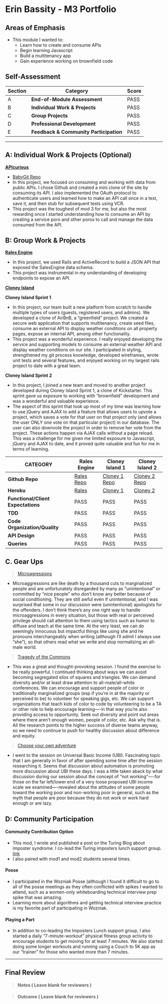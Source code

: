 # Erin Bassity - M3 Portfolio

## Areas of Emphasis

* This module I wanted to:
  - Learn how to create and consume APIs
  - Begin learning Javascript
  - Build a multitenancy app
  - Gain experience working on brownfield code


## Self-Assessment

| Section | Category | Score |
| --- | ----- | --- |
| A | **End-of-Module Assessment** | PASS |
| B | **Individual Work & Projects** | PASS |
| C | **Group Projects** | PASS |
| D | **Professional Development** | PASS |
| E | **Feedback & Community Participation** | PASS |

-----------------------


## A: Individual Work & Projects (Optional)

**[APIcurious](http://backend.turing.io/module3/projects/apicurious)**
* [BabyGit Repo](https://github.com/somedayrainbows/apicurious)
* In this project, we focused on consuming and working with data from public APIs. I chose Github and created a mini clone of the site by consuming its API. I also implemented the OAuth protocol to authenticate users and learned how to make an API call once in a test, save it, and then stub for subsequent tests using VCR.
* This project was the toughest of mod 3 for me, but also the most rewarding once I started understanding how to consume an API by creating a service poro and other poros to call and manage the data consumed from the API.


## B: Group Work & Projects

**[Rales Engine](http://backend.turing.io/module3/projects/rails_engine)** 
* In this project, we used Rails and ActiveRecord to build a JSON API that exposed the SalesEngine data schema.
* This project was instrumental in my understanding of developing endpoints to expose an API.

**[Cloney Island](http://backend.turing.io/module3/projects/cloney_island/cloney_island)**

**Cloney Island Sprint 1** 
* In this project, our team built a new platform from scratch to handle multiple types of users (guests, registered users, and admins). We developed a clone of AirBnB, a “greenfield” project. We created a secure web application that supports multitenancy, create seed files, consume an external API to display weather conditions on all property pages, expose an internal API, among other functionality.
* This project was a wonderful experience. I really enjoyed developing the service and supporting models to consume an external weather API and display weather conditions on our site. I participated in styling, strengthened my git process knowledge, developed wireframes, wrote unit tests and several features, and enjoyed working on my largest rails project to date with a great team.

**Cloney Island Sprint 2** 
* In this project, I joined a new team and moved to another project developed during Cloney Island Sprint 1, a clone of Kickstarter. This sprint gave us exposure to working with “brownfield” development and was a wonderful and valuable experience.
* The aspect of this sprint that took up most of my time was learning how to use jQuery and AJAX to add a feature that allows users to upvote a project, which saves a vote for that user on that project only (and allows the user ONLY one vote on that particular project) in our database. The user can also downvote the project in order to remove her vote from the project. These actions happen via AJAX calls without a page reload. This was a challenge for me given me limited exposure to Javascript, jQuery and AJAX to date, and it proved quite valuable and fun for me in terms of learning.

| CATEGORY | Rales Engine | Cloney Island 1 | Cloney Island 2 |
| --- | --- | --- | --- |
| **Github Repo** | [Rales Repo](https://github.com/somedayrainbows/ralesengine) | [Cloney 1 Repo](https://github.com/somedayrainbows/fair_bnb) | [Cloney 2 Repo](https://github.com/somedayrainbows/punstartr) |
| **Heroku** | [Rales](https://) | [Cloney 1](https://fair-bnb.herokuapp.com/) | [Cloney 2](http://puntstartr.herokuapp.com/) |
| **Functional/Client Expectations** | PASS | PASS | PASS |
| **TDD** | PASS | PASS | PASS |
| **Code Organization/Quality** | PASS | PASS | PASS |
| **API Design** | PASS | PASS | PASS |
| **Queries** | PASS | PASS | PASS |


## C. **Gear Ups**

> [Microagressions](https://github.com/turingschool/gear-up/blob/master/microaggressions_original.markdown)
* Microaggressions are like death by a thousand cuts to marginalized people and are unfortunately disregarded by many as “unintentional” or committed by “nice people” who don’t know any better because of social conditioning. They are still awful even if unintentional, and I was surprised that some in our discussion were (unintentional) apologists for the offenders. I don’t think there’s any one right way to handle microaggressions in every situation, but those with real or perceived privilege should call attention to them using tactics such as humor to diffuse and teach at the same time. At the very least, we can do seemingly innocuous but impactful things like using she and he pronouns interchangeably when writing (although I’ll admit I always use “she”), so that others read what we write and stop normalizing an all-male world.

> [Tragedy of the Commons](https://github.com/turingschool/gear-up/blob/master/tragedy_of_the_commons.markdown)
* This was a great and thought-provoking session. I found the exercise to be really powerful. I continued thinking about ways we can avoid becoming segregated silos of squares and triangles. We can demand diversity and/or at least draw attention to all-male/all-white conferences. We can encourage and support people of color or traditionally marginalized groups (esp if you’re in at the majority or perceived to be) to volunteer for speaking gigs, etc. We can support organizations that teach kids of color to code by volunteering to be a TA or other role to help encourage learning—-in that way you’re also providing access to opportunity. Seek out diversity and point out areas where there aren’t enough women, people of color, etc. Ask why that is. All the research points to the higher success of diverse teams anyway, so we need to continue to push for healthy discussion about difference and equity.

> [Choose your own adventure](https://github.com/turingschool/gear-up/)
* I went to the session on Universal Basic Income (UBI). Fascinating topic that I am generally in favor of after spending some time after the session researching it. Seems that discussion about automation is promoting more discussion about UBI these days. I was a little taken aback by what discussion during our session about the concept of “not working”—-for those on the far left/lower end of a very loose proposed UBI income scale we examined—-revealed about the attitudes of some people toward the working poor and non-working poor in general, such as the myth that people are poor because they do not work or work hard enough or are lazy.


## D: Community Participation

#### **Community Contribution Option**
* This mod, I wrote and published a post on the Turing Blog about imposter syndrome. I co-lead the Turing imposters lunch support group.
[link](https://www.turing.io/blog/2017/05/02/feeling-fraud-get-thee-turing-imposters-lunch)
* I also paired with mod1 and mod2 students several times.

#### **Posse**
* I participated in the Wozniak Posse (although I found it difficult to go to all of the posse meetings as they often conflicted with spikes I wanted to attend, such as a women-only whiteboarding technical interview prep spike that was amazing.
* Learning more about algorithms and getting technical interview practice is my favorite part of participating in Wozniak.

#### **Playing a Part**

* In addition to co-leading the Imposters Lunch support group, I also started a daily “7-minute-workout” physical fitness group activity to encourage students to get moving for at least 7 minutes. We also started doing some longer workouts and running using a Couch to 5K app as our “trainer” for those who wanted more than 7 minutes.

------------------

## Final Review

> #### Notes ( Leave blank for reviewers )

> #### Outcome ( Leave blank for reviewers )
